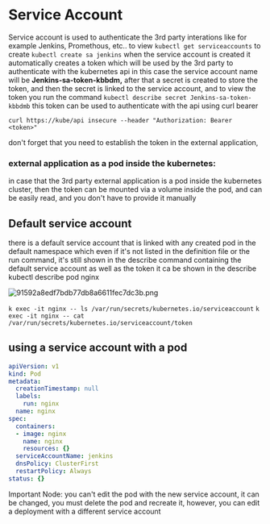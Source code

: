 # Service Account

Service account is used to authenticate the 3rd party interations like for example Jenkins, Promethous, etc..
to view `kubectl get serviceaccounts`
to create `kubectl create sa jenkins`
when the service account is created it automatically creates a token which will be used by the 3rd party to authenticate with the kubernetes api
in this case the service account name will be **Jenkins-sa-token-kbbdm,** after that a secret is created to store the token, and then the secret is linked to the service account, and to view the token you run the command `kubectl describe secret Jenkins-sa-token-kbbdmb` this token can be used to authenticate with the api using curl bearer

`curl https://kube/api insecure --header "Authorization: Bearer <token>"`

don't forget that you need to establish the token in the external application,

### external application as a pod inside the kubernetes:

in case that the 3rd party external application is a pod inside the kubernetes cluster, then the token can be mounted via a volume inside the pod, and can be easily read, and you don't have to provide it manually

## Default service account

there is a default service account that is linked with any created pod in the default namespace which even if it's not listed in the definition file or the run command, it's still shown in the describe command containing the default service account as well as the token
it ca be shown in the describe
kubectl describe pod nginx

![91592a8edf7bdb77db8a6611fec7dc3b.png](../../_resources/91592a8edf7bdb77db8a6611fec7dc3b.png)

`k exec -it nginx -- ls /var/run/secrets/kubernetes.io/serviceaccount`
`k exec -it nginx -- cat /var/run/secrets/kubernetes.io/serviceaccount/token`

## using a service account with a pod

```YAML
apiVersion: v1
kind: Pod
metadata:
  creationTimestamp: null
  labels:
    run: nginx
  name: nginx
spec:
  containers:
  - image: nginx
    name: nginx
    resources: {}
  serviceAccountName: jenkins
  dnsPolicy: ClusterFirst
  restartPolicy: Always
status: {}
```

Important Node: you can't edit the pod with the new service account, it can be changed, you must delete the pod and recreate it, however, you can edit a deployment with a different service account